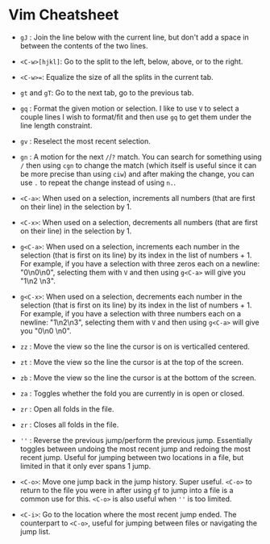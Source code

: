 # Vim Cheatsheet

* `gJ` : Join the line below with the current line, but don't add a space in
  between the contents of the two lines.

* `<C-w>[hjkl]`: Go to the split to the left, below, above, or to the right.
* `<C-w>=`: Equalize the size of all the splits in the current tab.
* `gt` and `gT`: Go to the next tab, go to the previous tab.

* `gq` : Format the given motion or selection. I like to use `V` to select a
  couple lines I wish to format/fit and then use `gq` to get them under the
  line length constraint.

* `gv` : Reselect the most recent selection.

* `gn` : A motion for the next `/`/`?` match. You can search for something using
`/` then using `cgn` to change the match (which itself is useful since it can be
more precise than using `ciw`) and after making the change, you can use `.` to
repeat the change instead of using `n.`.

* `<C-a>`: When used on a selection, increments all numbers (that are first on
  their line) in the selection by 1.
* `<C-x>`: When used on a selection, decrements all numbers (that are first on
  their line) in the selection by 1.
* `g<C-a>`: When used on a selection, increments each number in the selection
  (that is first on its line) by its index in the list of numbers + 1. For
  example, if you have a selection with three zeros each on a newline:
  "0\n0\n0", selecting them with `V` and then using `g<C-a>` will give you "1\n2
  \n3".
* `g<C-x>`: When used on a selection, decrements each number in the selection
  (that is first on its line) by its index in the list of numbers + 1. For
  example, if you have a selection with three numbers each on a newline:
  "1\n2\n3", selecting them with `V` and then using `g<C-a>` will give you "0\n0
  \n0".

* `zz` : Move the view so the line the cursor is on is verticalled centered.
* `zt` : Move the view so the line the cursor is at the top of the screen.
* `zb` : Move the view so the line the cursor is at the bottom of the screen.

* `za` : Toggles whether the fold you are currently in is open or closed.
* `zr` : Open all folds in the file.
* `zr` : Closes all folds in the file.

* `''` : Reverse the previous jump/perform the previous jump. Essentially
  toggles between undoing the most recent jump and redoing the most recent
  jump. Useful for jumping between two locations in a file, but limited in that
  it only ever spans 1 jump.
* `<C-o>`: Move one jump back in the jump history. Super useful. `<C-o>` to
  return to the file you were in after using `gf` to jump into a file is a common
  use for this. `<C-o>` is also useful when `''` is too limited.
* `<C-i>`: Go to the location where the most recent jump ended. The counterpart
  to `<C-o>`, useful for jumping between files or navigating the jump list.
